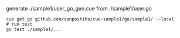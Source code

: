 generate ./sample1/user_go_gen.cue from ./sample1/user.go

```shell
cue get go github.com/sanposhiho/cue-sample1/go/sample1/ --local
# run test
go test ./sample1/...
```

